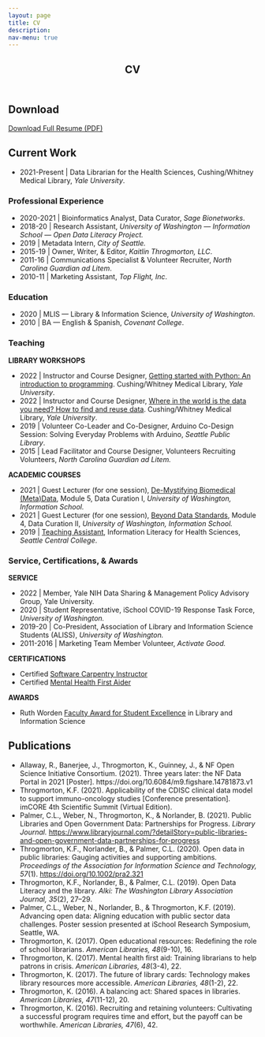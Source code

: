 ```yaml
---
layout: page
title: CV
description: 
nav-menu: true
---
```


<!-- Main -->
<div id="main" class="alt">

<!-- One -->
<section id="one">
	<div class="inner">
		<header class="major">
			<h1>CV</h1>
		</header>	

<!-- ContentOne -->
<h2 id="content">Download</h2>
<p><a href="https://www.kaitlinthrogmorton.com/assets/docs/Resume_KaitlinThrogmorton.pdf" target="_blank" class="button icon fa-download">Download Full Resume (PDF)</a></p>

<h2 id="content">Current Work</h2>
		<ul>
			<li>2021-Present | Data Librarian for the Health Sciences, Cushing/Whitney Medical Library, <i>Yale University</i>.</li>
		</ul>

<div class="row">
	<div class="6u 12u$(small)">
		<h3>Professional Experience</h3>
		<ul>
			<li>2020-2021 | Bioinformatics Analyst, Data Curator, <i>Sage Bionetworks</i>.</li>	
			<li>2018-20 | Research Assistant, <i>University of Washington — Information School — Open Data Literacy Project.</i></li>	
			<li>2019 | Metadata Intern, <i>City of Seattle.</i></li>
			<li>2015-19 | Owner, Writer, & Editor, <i>Kaitlin Throgmorton, LLC</i>.</li>
			<li>2011-16 | Communications Specialist & Volunteer Recruiter, <i>North Carolina Guardian ad Litem</i>.</li>
			<li>2010-11 | Marketing Assistant, <i>Top Flight, Inc</i>.</li>
		</ul>
	</div>
	<div class="6u 12u$(small)">
		<h3>Education</h3>
		<ul>
			<li>2020 | MLIS — Library & Information Science, <i>University of Washington</i>.</li>
    		<li>2010 | BA — English & Spanish, <i>Covenant College</i>.</li>
		</ul>
	</div>
</div>
		
<!-- ContentTwo -->
<div class="row">
<div class="4u 12u$(medium)">
		<h3>Teaching</h3>
		<p><b>LIBRARY WORKSHOPS</b></p>
		<ul>
			<li>2022 | Instructor and Course Designer, <a href="https://schedule.yale.edu/event/9209600" target="_blank">Getting started with Python: An introduction to programming</a>. Cushing/Whitney Medical Library, <i>Yale University</i>. 
			<li>2022 | Instructor and Course Designer, <a href="https://schedule.yale.edu/event/9346178" target="_blank">Where in the world is the data you need? How to find and reuse data</a>. Cushing/Whitney Medical Library, <i>Yale University</i>.
			<li>2019 | Volunteer Co-Leader and Co-Designer, Arduino Co-Design Session: Solving Everyday Problems with Arduino, <i>Seattle Public Library</i>.</li>
			<li>2015 | Lead Facilitator and Course Designer, Volunteers Recruiting Volunteers, <i>North Carolina Guardian ad Litem.</i></li>
		</ul>
		<p>
		<p><b>ACADEMIC COURSES</b></p>
		<ul>
			<li>2021 | Guest Lecturer (for one session), <a href="https://github.com/kthrog/LIS-545-guest-lecture" target="_blank">De-Mystifying Biomedical (Meta)Data</a>, Module 5, Data Curation I, <i>University of Washington, Information School.</i></li> 
			<li>2021 | Guest Lecturer (for one session), <a href="https://github.com/kthrog/LIS-546-guest-lecture" target="_blank">Beyond Data Standards</a>, Module 4, Data Curation II, <i>University of Washington, Information School.</i></li> 
			<li>2019 | <a href="https://github.com/kthrog/DFW-TA" target="_blank">Teaching Assistant</a>, Information Literacy for Health Sciences, <i>Seattle Central College</i>.</li>
		</ul>
	</div>
	<div class="4u 12u$(medium)">
		<h3>Service, Certifications, & Awards</h3>
		<p><b>SERVICE</b></p>	
		<ul>
			<li>2022 | Member, Yale NIH Data Sharing & Management Policy Advisory Group, </i>Yale University.</i>
			<li>2020 | Student Representative, iSchool COVID-19 Response Task Force, <i>University of Washington.</i></li>
			<li>2019-20 | Co-President, Association of Library and Information Science Students (ALISS), <i>University of Washington.</i></li>
			<li>2011-2016 | Marketing Team Member Volunteer, <i>Activate Good.</i></li>
		</ul>
		<p><b>CERTIFICATIONS</b></p>	
		<ul>
			<li>Certified <a href="https://carpentries.org/instructors/" target="_blank">Software Carpentry Instructor</a></li>
			<li>Certified <a href="https://www.mentalhealthfirstaid.org/populatifocused-modules/adults/" target="_blank">Mental Health First Aider</a></li>
		</ul>
		<p><b>AWARDS</b></p>	
		<ul>
			<li>Ruth Worden <a href="https://ischool.uw.edu/news/2020/06/convocation-20-spotlights-resilience-ischools-class-2020" target="_blank">Faculty Award for Student Excellence</a> in Library and Information Science</li>
		</ul>
	</div>
</div>


<!-- ContentThree -->
<h2 id="content">Publications</h2>
	<p><ul>
		<li>Allaway, R., Banerjee, J., Throgmorton, K., Guinney, J., & NF Open Science Initiative Consortium. (2021). Three years later: the NF Data Portal in 2021 [Poster]. https://doi.org/10.6084/m9.figshare.14781873.v1</li>
		<li>Throgmorton, K.F. (2021). Applicability of the CDISC clinical data model to support immuno-oncology studies [Conference presentation]. imCORE 4th Scientific Summit (Virtual Edition).</li>
		<li>Palmer, C.L., Weber, N., Throgmorton, K., & Norlander, B. (2021). Public Libraries and Open Government Data: Partnerships for Progress. <i>Library Journal.</i> <a href="https://www.libraryjournal.com/?detailStory=public-libraries-and-open-government-data-partnerships-for-progress">https://www.libraryjournal.com/?detailStory=public-libraries-and-open-government-data-partnerships-for-progress</a></li>
		<li>Throgmorton, K.F., Norlander, B., & Palmer, C.L. (2020). Open data in public libraries: Gauging activities and supporting ambitions. <i>Proceedings of the Association for Information Science and Technology, 57</i>(1). <a href="https://doi.org/10.1002/pra2.321">https://doi.org/10.1002/pra2.321</a></li> 
		<li>Throgmorton, K.F., Norlander, B., & Palmer, C.L. (2019). Open Data Literacy and the library. <i>Alki: The Washington Library Association Journal, 35</i>(2), 27–29.</li>
		<li>Palmer, C.L., Weber, N., Norlander, B., & Throgmorton, K.F. (2019). Advancing open data: Aligning education with public sector data challenges. Poster session presented at iSchool Research Symposium, Seattle, WA.</li>
		<li>Throgmorton, K. (2017). Open educational resources: Redefining the role of school librarians. <i>American Libraries, 48</i>(9-10), 16.</li>
		<li>Throgmorton, K. (2017). Mental health first aid: Training librarians to help patrons in crisis. <i>American Libraries, 48</i>(3-4), 22.</li>
		<li>Throgmorton, K. (2017). The future of library cards: Technology makes library resources more accessible. <i>American Libraries, 48</i>(1-2), 22.</li>
		<li>Throgmorton, K. (2016). A balancing act: Shared spaces in libraries. <i>American Libraries, 47</i>(11-12), 20.</li>
		<li>Throgmorton, K. (2016). Recruiting and retaining volunteers: Cultivating a successful program requires time and effort, but the payoff can be worthwhile. <i>American Libraries, 47</i>(6), 42.</li>
		</ul></p>



</div>
</section>

</div>
